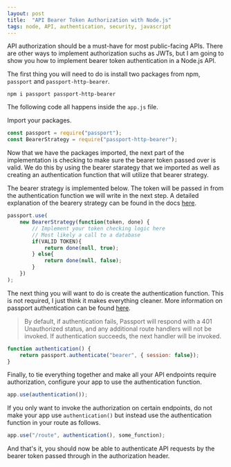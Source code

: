 ```yaml
---
layout: post
title:  "API Bearer Token Authorization with Node.js"
tags: node, API, authentication, security, javascript
---
```


API authorization should be a must-have for most public-facing APIs. There are other ways to implement authorization suchs as JWTs, but I am going to show you how to implement bearer token authentication in a Node.js API. 

The first thing you will need to do is install two packages from npm, `passport` and `passport-http-bearer`.

```
npm i passport passport-http-bearer
```

The following code all happens inside the `app.js` file. 

Import your packages.

```javascript
const passport = require("passport");
const BearerStrategy = require("passport-http-bearer");
```

Now that we have the packages imported, the next part of the implementation is checking to make sure the bearer token passed over is valid. We do this by using the bearer starategy that we imported as well as creating an authentication function that will utilize that bearer strategy. 

The bearer strategy is implemented below. The token will be passed in from the authentication function we will write in the next step. A detailed explanation of the bearery strategy can be found in the docs [here](http://www.passportjs.org/packages/passport-http-bearer/#usage).
```javascript
passport.use(
	new BearerStrategy(function(token, done) {
		// Implement your token checking logic here
		// Most likely a call to a database 
		if(VALID TOKEN){
			return done(null, true);
		} else{
			return done(null, false);
		}
	})
);
```

The next thing you will want to do is create the authentication function. This is not required, I just think it makes everything cleaner. More information on passport authentication can be found [here](http://www.passportjs.org/docs/#authenticate).

> By default, if authentication fails, Passport will respond with a 401 Unauthorized status, and any additional route handlers will not be invoked. If authentication succeeds, the next handler will be invoked.

```javascript
function authentication() {
	return passport.authenticate("bearer", { session: false});
}
````

Finally, to tie everything together and make all your API endpoints require authorization, configure your app to use the authentication function.

```javascript
app.use(authentication());
```

If you only want to invoke the authorization on certain endpoints, do not make your app use `authentication()` but instead use the authentication function in your route as follows.

```javascript
app.use("/route", authentication(), some_function);
```

And that's it, you should now be able to authenticate API requests by the bearer token passed through in the authorization header. 